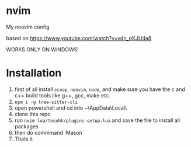 # nvim
My neovim config

based on https://www.youtube.com/watch?v=vdn_pKJUda8

WORKS ONLY ON WINDOWS!

# Installation
1. first of all install `scoop`, `neovim`, `node`, and make sure you have the c and c++ build tools like g++, gcc, make etc.
2. `npm i -g tree-sitter-cli`
3. open powershell and cd into ~\AppData\Local\
4. clone this repo
5. run `nvim lua/tesohh/plugins-setup.lua` and save the file to install all packages
6. then do commmand :Mason
7. Thats it
